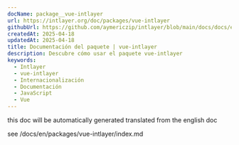 ```yaml
---
docName: package__vue-intlayer
url: https://intlayer.org/doc/packages/vue-intlayer
githubUrl: https://github.com/aymericzip/intlayer/blob/main/docs/docs/en/packages/vue-intlayer/index.md
createdAt: 2025-04-18
updatedAt: 2025-04-18
title: Documentación del paquete | vue-intlayer
description: Descubre cómo usar el paquete vue-intlayer
keywords:
  - Intlayer
  - vue-intlayer
  - Internacionalización
  - Documentación
  - JavaScript
  - Vue
---
```


this doc will be automatically generated translated from the english doc

see /docs/en/packages/vue-intlayer/index.md
